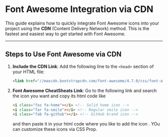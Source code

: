 # Font Awesome Integration via CDN

This guide explains how to quickly integrate Font Awesome icons into your project using the **CDN** (Content Delivery Network) method. This is the fastest and easiest way to get started with Font Awesome.

---

## **Steps to Use Font Awesome via CDN**

1. **Include the CDN Link**:
   Add the following line to the `<head>` section of your HTML file:
   ```html
   <link href="//maxcdn.bootstrapcdn.com/font-awesome/4.7.0/css/font-awesome.min.css" rel="stylesheet">

2. **Font Awesome CheatSheats Link**:
    Go to the following link and search the icon you want and copy its html code like
    ```html
    <i class="fas fa-home"></i> <!-- Solid home icon -->
    <i class="far fa-smile"></i> <!-- Regular smile icon -->
    <i class="fab fa-github"></i> <!-- GitHub brand icon -->
    ```
    and then paste it in your html code where you like to add the icon . YOu can customize these icons via CSS Prop.